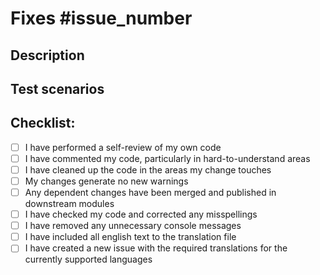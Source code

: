 # Fixes #issue_number

## Description

<!---
Include a summary of your change and how it solves the issue its related to
-->

## Test scenarios

<!---
Describe the test scenarios that you ran to verify your changes.
Include any relevant configuration to required to reproduce them.
-->

## Checklist:
<!---
You can remove the items that are not relevant for your project.
-->
-   [ ] I have performed a self-review of my own code
-   [ ] I have commented my code, particularly in hard-to-understand areas
-   [ ] I have cleaned up the code in the areas my change touches
-   [ ] My changes generate no new warnings
-   [ ] Any dependent changes have been merged and published in downstream modules
-   [ ] I have checked my code and corrected any misspellings
-   [ ] I have removed any unnecessary console messages
-   [ ] I have included all english text to the translation file
-   [ ] I have created a new issue with the required translations for the currently supported languages
